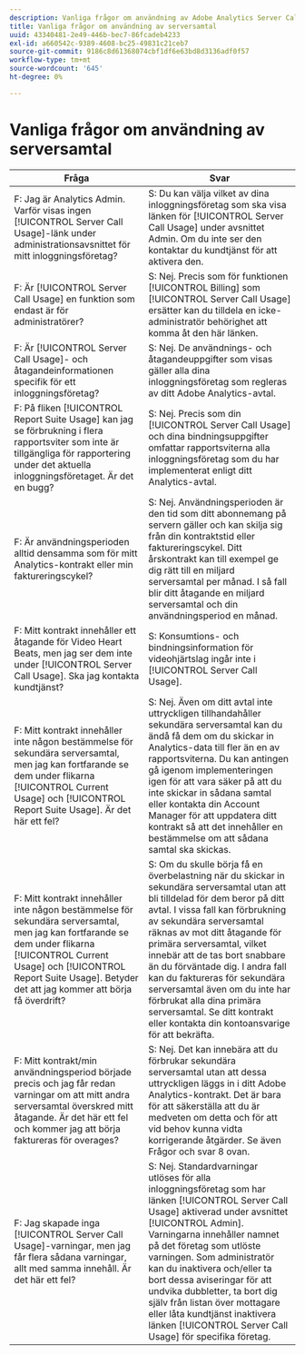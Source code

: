 ```yaml
---
description: Vanliga frågor om användning av Adobe Analytics Server Call
title: Vanliga frågor om användning av serversamtal
uuid: 43340481-2e49-446b-bec7-86fcadeb4233
exl-id: a660542c-9389-4608-bc25-49831c21ceb7
source-git-commit: 9186c8d61368074cbf1df6e63bd8d3136adf0f57
workflow-type: tm+mt
source-wordcount: '645'
ht-degree: 0%

---
```


# Vanliga frågor om användning av serversamtal

| Fråga | Svar |
|--- |--- |
| F: Jag är Analytics Admin. Varför visas ingen [!UICONTROL Server Call Usage]-länk under administrationsavsnittet för mitt inloggningsföretag? | S: Du kan välja vilket av dina inloggningsföretag som ska visa länken för [!UICONTROL Server Call Usage] under avsnittet Admin. Om du inte ser den kontaktar du kundtjänst för att aktivera den. |
| F: Är [!UICONTROL Server Call Usage] en funktion som endast är för administratörer? | S: Nej. Precis som för funktionen [!UICONTROL Billing] som [!UICONTROL Server Call Usage] ersätter kan du tilldela en icke-administratör behörighet att komma åt den här länken. |
| F: Är [!UICONTROL Server Call Usage]- och åtagandeinformationen specifik för ett inloggningsföretag? | S: Nej. De användnings- och åtagandeuppgifter som visas gäller alla dina inloggningsföretag som regleras av ditt Adobe Analytics-avtal. |
| F: På fliken [!UICONTROL Report Suite Usage] kan jag se förbrukning i flera rapportsviter som inte är tillgängliga för rapportering under det aktuella inloggningsföretaget. Är det en bugg? | S: Nej. Precis som din [!UICONTROL Server Call Usage] och dina bindningsuppgifter omfattar rapportsviterna alla inloggningsföretag som du har implementerat enligt ditt Analytics-avtal. |
| F: Är användningsperioden alltid densamma som för mitt Analytics-kontrakt eller min faktureringscykel? | S: Nej. Användningsperioden är den tid som ditt abonnemang på servern gäller och kan skilja sig från din kontraktstid eller faktureringscykel. Ditt årskontrakt kan till exempel ge dig rätt till en miljard serversamtal per månad. I så fall blir ditt åtagande en miljard serversamtal och din användningsperiod en månad. |
| F: Mitt kontrakt innehåller ett åtagande för Video Heart Beats, men jag ser dem inte under [!UICONTROL Server Call Usage]. Ska jag kontakta kundtjänst? | S: Konsumtions- och bindningsinformation för videohjärtslag ingår inte i [!UICONTROL Server Call Usage]. |
| F: Mitt kontrakt innehåller inte någon bestämmelse för sekundära serversamtal, men jag kan fortfarande se dem under flikarna [!UICONTROL Current Usage] och [!UICONTROL Report Suite Usage]. Är det här ett fel? | S: Nej. Även om ditt avtal inte uttryckligen tillhandahåller sekundära serversamtal kan du ändå få dem om du skickar in Analytics-data till fler än en av rapportsviterna. Du kan antingen gå igenom implementeringen igen för att vara säker på att du inte skickar in sådana samtal eller kontakta din Account Manager för att uppdatera ditt kontrakt så att det innehåller en bestämmelse om att sådana samtal ska skickas. |
| F: Mitt kontrakt innehåller inte någon bestämmelse för sekundära serversamtal, men jag kan fortfarande se dem under flikarna [!UICONTROL Current Usage] och [!UICONTROL Report Suite Usage]. Betyder det att jag kommer att börja få överdrift? | S: Om du skulle börja få en överbelastning när du skickar in sekundära serversamtal utan att bli tilldelad för dem beror på ditt avtal. I vissa fall kan förbrukning av sekundära serversamtal räknas av mot ditt åtagande för primära serversamtal, vilket innebär att de tas bort snabbare än du förväntade dig. I andra fall kan du faktureras för sekundära serversamtal även om du inte har förbrukat alla dina primära serversamtal. Se ditt kontrakt eller kontakta din kontoansvarige för att bekräfta. |
| F: Mitt kontrakt/min användningsperiod började precis och jag får redan varningar om att mitt andra serversamtal överskred mitt åtagande. Är det här ett fel och kommer jag att börja faktureras för overages? | S: Nej. Det kan innebära att du förbrukar sekundära serversamtal utan att dessa uttryckligen läggs in i ditt Adobe Analytics-kontrakt. Det är bara för att säkerställa att du är medveten om detta och för att vid behov kunna vidta korrigerande åtgärder. Se även Frågor och svar 8 ovan. |
| F: Jag skapade inga [!UICONTROL Server Call Usage]-varningar, men jag får flera sådana varningar, allt med samma innehåll. Är det här ett fel? | S: Nej. Standardvarningar utlöses för alla inloggningsföretag som har länken [!UICONTROL Server Call Usage] aktiverad under avsnittet [!UICONTROL Admin]. Varningarna innehåller namnet på det företag som utlöste varningen. Som administratör kan du inaktivera och/eller ta bort dessa aviseringar för att undvika dubbletter, ta bort dig själv från listan över mottagare eller låta kundtjänst inaktivera länken [!UICONTROL Server Call Usage] för specifika företag. |
